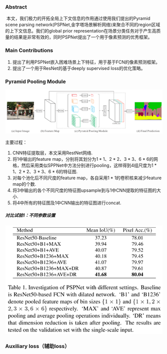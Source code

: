 ### Abstract

​	本文，我们极力的开拓全局上下文信息的作用通过使用我们提出的Pyramid scene parsing network(PSPNet,金字塔场景解析网络)来聚合不同的region区域的上下文信息。我们的global prior representation在场景分类任务对于产生高质量的结果是非常有效的，同时PSPNet提出了一个用于像素预测的优秀框架。

### Main  Contributions

1.  提出了利用PSPNet嵌入困难场景上下特征，用于基于FCN的像素预测框架。
2.  提出了一个用于ResNet的基于deeply supervised loss的优化策略。

### Pyramid Pooling Module

![1533692684876](assets/1533692684876.png)

主要过程：

1.  CNN特征提取层，本文采用RestNet网络.
2.  将1中输出的feature map，分别将其划分为$1*1$、$2*2$、$3*3$、$6*6$的网格，然后采用类似SPPNet中方法分别进行pooling，这样得到4组尺度为$1*1$、$2*2$、$3*3$、$6*6$的特征图.
3.  对每个池化后不同尺度的feature map，各自采用$1*1$的卷积核来减少feature map的个数.
4.  将3中输出的各个不同尺度的特征图upsample到与1中CNN提取的特征图的大小.
5.  将4中所有的特征图及1中CNN输出的特征图进行concat.

##### 对比试验1：不同参数设置

![1533734425904](assets/1533734425904.png)

### Auxiliary loss（辅助loss）





